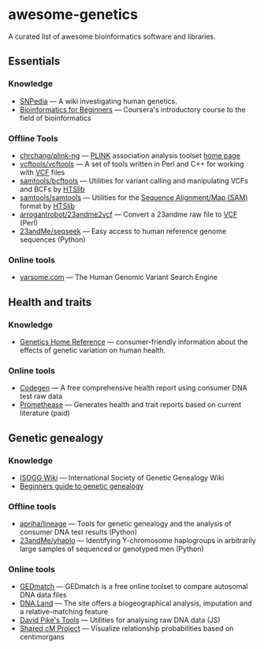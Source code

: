 # awesome-genetics
A curated list of awesome bioinformatics software and libraries.

## Essentials
### Knowledge
* [SNPedia](http://snpedia.org/) — A wiki investigating human genetics.
* [Bioinformatics for Beginners](https://www.coursera.org/learn/bioinformatics/home/welcome) — Coursera's introductory course to the field of bioinformatics


### Offline Tools
* [chrchang/plink-ng](https://github.com/chrchang/plink-ng) — [PLINK](https://en.wikipedia.org/wiki/PLINK_(genetic_tool-set)) association analysis toolset [home page](https://www.cog-genomics.org/plink/)
* [vcftools/vcftools](https://github.com/vcftools/vcftools) — A set of tools written in Perl and C++ for working with [VCF](https://en.wikipedia.org/wiki/Variant_Call_Format) files
* [samtools/bcftools](https://github.com/samtools/bcftools) — Utilities for variant calling and manipulating VCFs and BCFs by [HTSlib](http://www.htslib.org/)
* [samtools/samtools](https://github.com/samtools/samtools) — Utilities for the [Sequence Alignment/Map (SAM)](https://en.wikipedia.org/wiki/SAM_(file_format)) format by [HTSlib](http://www.htslib.org/)
* [arrogantrobot/23andme2vcf](https://github.com/arrogantrobot/23andme2vcf) — Convert a 23andme raw file to [VCF](https://en.wikipedia.org/wiki/Variant_Call_Format) (Perl)
* [23andMe/seqseek](https://github.com/23andMe/seqseek) — Easy access to human reference genome sequences (Python)

### Online tools
* [varsome.com](https://varsome.com/) — The Human Genomic Variant Search Engine

## Health and traits
### Knowledge
* [Genetics Home Reference](https://ghr.nlm.nih.gov/) — consumer-friendly information about the effects of genetic variation on human health.

### Online tools
* [Codegen](https://codegen.eu/) — A free comprehensive health report using consumer DNA test raw data
* [Promethease](http://promethease.com/) — Generates health and trait reports based on current literature (paid)

## Genetic genealogy
### Knowledge
* [ISOGG Wiki](https://isogg.org/wiki/Wiki_Welcome_Page) — International Society of Genetic Genealogy Wiki
* [Beginners guide to genetic genealogy](https://sites.google.com/site/wheatonsurname/beginners-guide-to-genetic-genealogy)

### Offline tools
* [apriha/lineage](https://github.com/apriha/lineage) — Tools for genetic genealogy and the analysis of consumer DNA test results (Python)
* [23andMe/yhaplo](https://github.com/23andMe/yhaplo) — Identifying Y-chromosome haplogroups in arbitrarily large samples of sequenced or genotyped men (Python)

### Online tools
* [GEDmatch](https://www.gedmatch.com/) — GEDmatch is a free online toolset to compare autosomal DNA data files
* [DNA.Land](https://dna.land/) — The site offers a biogeographical analysis, imputation and a relative-matching feature
* [David Pike's Tools](http://www.math.mun.ca/~dapike/FF23utils/) — Utilities for analysing raw DNA data (JS)
* [Shared cM Project](https://dnapainter.com/tools/sharedcmv4) — Visualize relationship probabilities based on centimorgans
